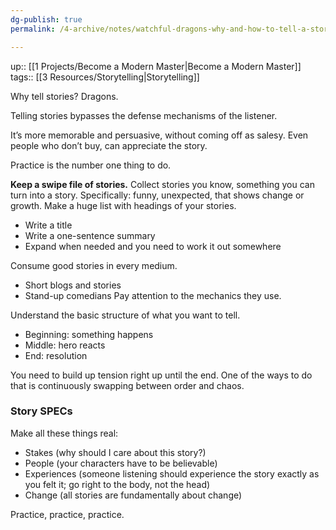 ```yaml
---
dg-publish: true
permalink: /4-archive/notes/watchful-dragons-why-and-how-to-tell-a-story/

---
```


up:: [[1 Projects/Become a Modern Master\|Become a Modern Master]]
tags:: [[3 Resources/Storytelling\|Storytelling]]

Why tell stories? Dragons.

Telling stories bypasses the defense mechanisms of the listener.

It’s more memorable and persuasive, without coming off as salesy. Even people who don’t buy, can appreciate the story.

Practice is the number one thing to do.

**Keep a swipe file of stories.** Collect stories you know, something you can turn into a story. Specifically: funny, unexpected, that shows change or growth. Make a huge list with headings of your stories.
- Write a title
- Write a one-sentence summary
- Expand when needed and you need to work it out somewhere

Consume good stories in every medium.
- Short blogs and stories
- Stand-up comedians
Pay attention to the mechanics they use.

Understand the basic structure of what you want to tell.
- Beginning: something happens
- Middle: hero reacts
- End: resolution

You need to build up tension right up until the end.
One of the ways to do that is continuously swapping between order and chaos.

### Story SPECs
Make all these things real:
- Stakes (why should I care about this story?)
- People (your characters have to be believable)
- Experiences (someone listening should experience the story exactly as you felt it; go right to the body, not the head)
- Change (all stories are fundamentally about change)

Practice, practice, practice.

